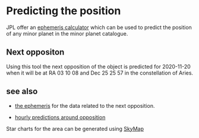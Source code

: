 # Predicting the position

JPL offer an [ephemeris calculator](https://ssd.jpl.nasa.gov/horizons.cgi#top) which can be used to predict the position of any minor planet in the minor planet catalogue.


## Next oppositon 
Using this tool the next opposition of the object is predicted for 2020-11-20 when it will be at RA 03 10 08 and Dec 25 25 57
in the constellation of Aries.

## see also

* [the ephemeris](./ephemeris_opposition_2020.md) for the data related to the next opposition.

* [hourly predictions around opposition](./ephemeris_opposition_2020_hourly.md)


Star charts for the area can be generated using [SkyMap](http://www.avastronomyclub.org/skymap/d/skymap.php)

